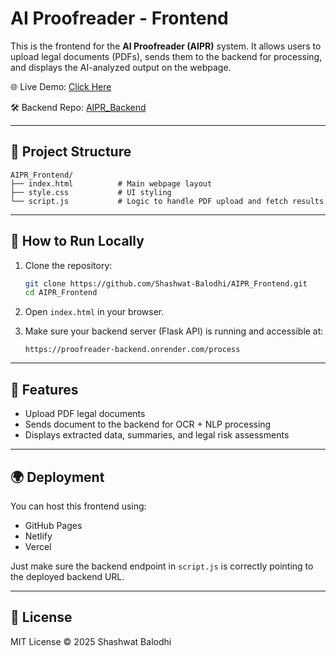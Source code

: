 
# AI Proofreader - Frontend

This is the frontend for the **AI Proofreader (AIPR)** system. It allows users to upload legal documents (PDFs), sends them to the backend for processing, and displays the AI-analyzed output on the webpage.

🌐 Live Demo: [Click Here](https://your-frontend-deployment-link.com)

🛠️ Backend Repo: [AIPR_Backend](https://github.com/Shashwat-Balodhi/AIPR_Backend)

---

## 📁 Project Structure

```
AIPR_Frontend/
├── index.html          # Main webpage layout
├── style.css           # UI styling
└── script.js           # Logic to handle PDF upload and fetch results
```

---

## 🚀 How to Run Locally

1. Clone the repository:
   ```bash
   git clone https://github.com/Shashwat-Balodhi/AIPR_Frontend.git
   cd AIPR_Frontend
   ```

2. Open `index.html` in your browser.

3. Make sure your backend server (Flask API) is running and accessible at:
   ```
   https://proofreader-backend.onrender.com/process
   ```

---

## 🧠 Features

- Upload PDF legal documents
- Sends document to the backend for OCR + NLP processing
- Displays extracted data, summaries, and legal risk assessments

---

## 🌍 Deployment

You can host this frontend using:
- GitHub Pages
- Netlify
- Vercel

Just make sure the backend endpoint in `script.js` is correctly pointing to the deployed backend URL.

---

## 📜 License

MIT License © 2025 Shashwat Balodhi
